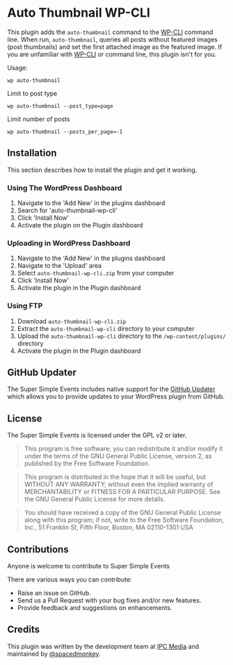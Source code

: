Auto Thumbnail WP-CLI
===================

This plugin adds the `auto-thumbnail` command to the [WP-CLI](https://github.com/wp-cli/wp-cli) command line. 
When run, `auto-thumbnail`, queries all posts without featured images (post thumbnails) and set the first attached image as the featured image. 
If you are unfamiliar with [WP-CLI](https://github.com/wp-cli/wp-cli) or command line, this plugin isn't for you. 

Usage:

```
wp auto-thumbnail
```

Limit to post type 

```
wp auto-thumbnail --post_type=page
```

Limit number of posts

```
wp auto-thumbnail --posts_per_page=-1
```

## Installation

This section describes how to install the plugin and get it working.


### Using The WordPress Dashboard 

1. Navigate to the 'Add New' in the plugins dashboard
2. Search for 'auto-thumbnail-wp-cli'
3. Click 'Install Now'
4. Activate the plugin on the Plugin dashboard

### Uploading in WordPress Dashboard

1. Navigate to the 'Add New' in the plugins dashboard
2. Navigate to the 'Upload' area
3. Select `auto-thumbnail-wp-cli.zip` from your computer
4. Click 'Install Now'
5. Activate the plugin in the Plugin dashboard

### Using FTP 
1. Download `auto-thumbnail-wp-cli.zip`
2. Extract the `auto-thumbnail-wp-cli` directory to your computer
3. Upload the `auto-thumbnail-wp-cli` directory to the `/wp-content/plugins/` directory
4. Activate the plugin in the Plugin dashboard


## GitHub Updater

The Super Simple Events includes native support for the [GitHub Updater](https://github.com/afragen/github-updater) which allows you to provide updates to your WordPress plugin from GitHub.

## License

The Super Simple Events is licensed under the GPL v2 or later.

> This program is free software; you can redistribute it and/or modify
it under the terms of the GNU General Public License, version 2, as
published by the Free Software Foundation.

> This program is distributed in the hope that it will be useful,
but WITHOUT ANY WARRANTY; without even the implied warranty of
MERCHANTABILITY or FITNESS FOR A PARTICULAR PURPOSE.  See the
GNU General Public License for more details.

> You should have received a copy of the GNU General Public License
along with this program; if not, write to the Free Software
Foundation, Inc., 51 Franklin St, Fifth Floor, Boston, MA  02110-1301  USA


## Contributions

Anyone is welcome to contribute to Super Simple Events

There are various ways you can contribute:

* Raise an issue on GitHub.
* Send us a Pull Request with your bug fixes and/or new features.
* Provide feedback and suggestions on enhancements.

## Credits 

This plugin was written by the development team at [IPC Media](http://www.ipcmedia.com/) and maintained by [@spacedmonkey](https://github.com/spacedmonkey/).
